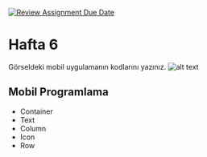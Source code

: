 [![Review Assignment Due Date](https://classroom.github.com/assets/deadline-readme-button-24ddc0f5d75046c5622901739e7c5dd533143b0c8e959d652212380cedb1ea36.svg)](https://classroom.github.com/a/MfzSsLyl)
# Hafta 6
Görseldeki mobil uygulamanın kodlarını yazınız.
![alt text](https://github.com/ezfesoft/mobil_w6/blob/main/flutter_w6_odev.png)


## Mobil Programlama

- Container
- Text
- Column
- Icon
- Row
